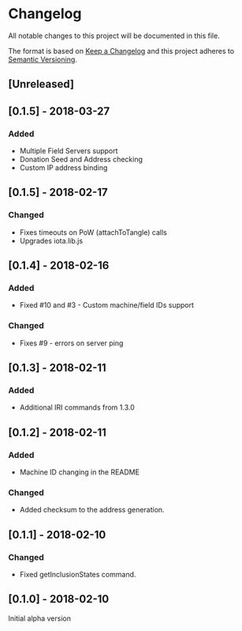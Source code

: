 # Changelog

All notable changes to this project will be documented in this file.

The format is based on [Keep a Changelog](http://keepachangelog.com/en/1.0.0/)
and this project adheres to [Semantic Versioning](http://semver.org/spec/v2.0.0.html).

## [Unreleased]

## [0.1.5] - 2018-03-27

### Added

* Multiple Field Servers support
* Donation Seed and Address checking
* Custom IP address binding

## [0.1.5] - 2018-02-17

### Changed

* Fixes timeouts on PoW (attachToTangle) calls
* Upgrades iota.lib.js

## [0.1.4] - 2018-02-16

### Added

* Fixed #10 and #3 - Custom machine/field IDs support

### Changed

* Fixes #9 - errors on server ping

## [0.1.3] - 2018-02-11

### Added

* Additional IRI commands from 1.3.0

## [0.1.2] - 2018-02-11

### Added

* Machine ID changing in the README

### Changed

* Added checksum to the address generation.

## [0.1.1] - 2018-02-10

### Changed

* Fixed getInclusionStates command.

## [0.1.0] - 2018-02-10

Initial alpha version
